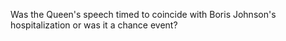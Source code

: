 Was the Queen's speech timed to coincide with Boris Johnson's hospitalization or was it a chance event?
